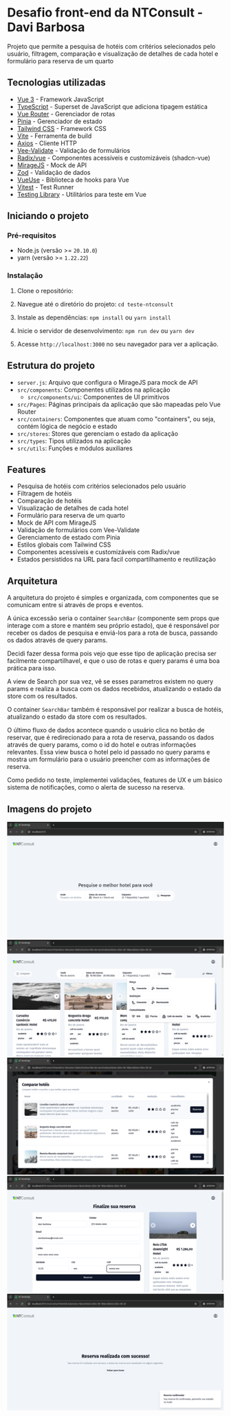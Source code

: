 # Desafio front-end da NTConsult - Davi Barbosa

Projeto que permite a pesquisa de hotéis com critérios selecionados pelo usuário, filtragem, comparação e visualização de detalhes de cada hotel e formulário para reserva de um quarto

## Tecnologias utilizadas

- [Vue 3](https://vuejs.org/) - Framework JavaScript
- [TypeScript](https://www.typescriptlang.org/) - Superset de JavaScript que adiciona tipagem estática
- [Vue Router](https://router.vuejs.org/) - Gerenciador de rotas
- [Pinia](https://pinia.vuejs.org/) - Gerenciador de estado
- [Tailwind CSS](https://tailwindcss.com/) - Framework CSS
- [Vite](https://vitejs.dev/) - Ferramenta de build
- [Axios](https://axios-http.com/) - Cliente HTTP
- [Vee-Validate](https://vee-validate.logaretm.com/v4/) - Validação de formulários
- [Radix/vue](https://www.shadcn-vue.com/) - Componentes acessíveis e customizáveis (shadcn-vue)
- [MirageJS](https://miragejs.com/) - Mock de API
- [Zod](https://zod.dev/) - Validação de dados
- [VueUse](https://vueuse.org/) - Biblioteca de hooks para Vue
- [Vitest](https://vitest.dev/) - Test Runner
- [Testing Library](https://testing-library.com/docs/vue-testing-library/intro) - Utilitários para teste em Vue

## Iniciando o projeto

### Pré-requisitos

- Node.js (versão >= `20.10.0`)
- yarn (versão >= `1.22.22`)

### Instalação

1. Clone o repositório:
2. Navegue até o diretório do projeto: `cd teste-ntconsult`
3. Instale as dependências: `npm install` ou `yarn install`
4. Inicie o servidor de desenvolvimento: `npm run dev` ou `yarn dev`

5. Acesse `http://localhost:3000` no seu navegador para ver a aplicação.

## Estrutura do projeto

- `server.js`: Arquivo que configura o MirageJS para mock de API
- `src/components`: Componentes utilizados na aplicação
  - `src/components/ui`: Componentes de UI primitivos
- `src/Pages`: Páginas principais da aplicação que são mapeadas pelo Vue Router
- `src/containers`: Componentes que atuam como "containers", ou seja, contém lógica de negócio e estado
- `src/stores`: Stores que gerenciam o estado da aplicação
- `src/types`: Tipos utilizados na aplicação
- `src/utils`: Funções e módulos auxiliares

## Features

- Pesquisa de hotéis com critérios selecionados pelo usuário
- Filtragem de hotéis
- Comparação de hotéis
- Visualização de detalhes de cada hotel
- Formulário para reserva de um quarto
- Mock de API com MirageJS
- Validação de formulários com Vee-Validate
- Gerenciamento de estado com Pinia
- Estilos globais com Tailwind CSS
- Componentes acessíveis e customizáveis com Radix/vue
- Estados persistidos na URL para facil compartilhamento e reutilização

## Arquitetura

A arquitetura do projeto é simples e organizada, com componentes que se comunicam entre si através de props e eventos.

A única excessão seria o container `SearchBar` (componente sem props que interage com a store e mantém seu próprio estado), que é responsável por receber os dados de pesquisa e enviá-los para a rota de busca, passando os dados através de query params.

Decidi fazer dessa forma pois vejo que esse tipo de aplicação precisa ser facilmente compartilhavel, e que o uso de rotas e query params é uma boa prática para isso.

A view de Search por sua vez, vê se esses parametros existem no query params e realiza a busca com os dados recebidos, atualizando o estado da store com os resultados.

O container `SearchBar` também é responsável por realizar a busca de hotéis, atualizando o estado da store com os resultados.

O último fluxo de dados acontece quando o usuário clica no botão de reservar, que é redirecionado para a rota de reserva, passando os dados através de query params, como o id do hotel e outras informações relevantes. Essa view busca o hotel pelo id passado no query params e mostra um formulário para o usuário preencher com as informações de reserva.

Como pedido no teste, implementei validações, features de UX e um básico sistema de notificações, como o alerta de sucesso na reserva.

## Imagens do projeto

![Home](./public/home.png)
![Pesquisa](./public/search.png)
![Compare](./public/compare.png)
![Reserva](./public/reservation.png)
![Sucesso](./public/reservation-success.png)
